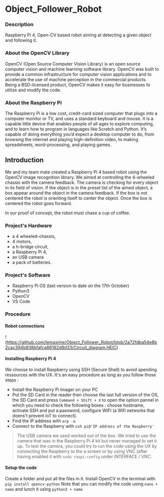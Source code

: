 # Object_Follower_Robot
### Description
Raspberry Pi 4, Open-CV based robot aiming at detecting a given object and following it.

### About the OpenCV Library
OpenCV (Open Source Computer Vision Library) is an open source computer vision and machine learning software library. OpenCV was built to provide a common infrastructure for computer vision applications and to accelerate the use of machine perception in the commercial products. Being a BSD-licensed product, OpenCV makes it easy for businesses to utilize and modify the code.

### About the Raspberry Pi
The Raspberry Pi is a low cost, credit-card sized computer that plugs into a computer monitor or TV, and uses a standard keyboard and mouse. It is a capable little device that enables people of all ages to explore computing, and to learn how to program in languages like Scratch and Python. It’s capable of doing everything you’d expect a desktop computer to do, from browsing the internet and playing high-definition video, to making spreadsheets, word-processing, and playing games.

## Introduction
Me and my team mate created a Raspberry Pi 4 based robot using the OpenCV image recognition library.
We aimed at controlling the 4-wheeled chassis with the camera feedback.
The camera is checking for every object in its field of vision. If the object is in the preset list of the aimed object, a box appear around the object in the camera feedback.
If the box is not centered the robot is orienting itself to center the object. Once the box is centered the robot goes forward.

In our proof of concept, the robot must chase a cup of coffee.

### Project's Hardware
- a 4 wheeled-chassis, 
- 4 motors, 
- a h-bridge circuit, 
- a Raspberry Pi 4, 
- an USB camera 
- a pack of batteries.

### Project's Software
- Raspberry Pi OS (last version to date on the 17th October)
- Python3
- OpenCV
- VS Code

### Procedure
#### Robot connections
!(https://github.com/lemaxime/Object_Follower_Robot/blob/2a72fdba54e8b2cac394b938bfafca66162d9d33/Circuit_diagram.HEIC)

#### Installing Raspberry Pi 4
We choose to install Raspberry using SSH (Secure Shell) to avoid spending ressources with the UX. It's an easy procedure as long as you follow those steps :
- Install the Raspberry Pi Imager on your PC
- Put the SD Card in the reader then choose the last full version of the OS, the SD Card and press `Command + Shift + X` to open the option pannel in which you need to check the following boxes : choose hostname, activate SSH and put a password, configure WIFI (a Wifi networks that doens't prevent IoT to connect).
- Find the IP address with `arp -a`
- Connect to the Raspberry with `ssh pi@'IP address of the Raspberry'`

> The USB camera we used worked out of the box. We tried to use the camera that was in the Raspberry Pi 4 kit but never managed to set it up. To test the camera, you could try to run the code using the UX by connecting the Raspberry to the a screen or by using VNC (after having enabled it with `sudo raspi-config` under INTERFACE / VNC.

#### Setup the code
Create a folder and put all the files in it.
Install OpenCV in the terminal with `pip install opencv-python`
Note that you can modify the code using `nano + name` and lunch it using `python3 + name`

